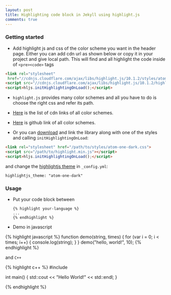 ```yaml
---
layout: post
title: Highlighting code block in Jekyll using highlight.js
comments: true
---
```


### Getting started

- Add highlight js and css of the color scheme you want in the header page. Either you can add cdn url as shown below or copy it in your project and give local path. This will find and all highlight the code inside of `<pre><code>` tags

```html
<link rel="stylesheet"
 href="//cdnjs.cloudflare.com/ajax/libs/highlight.js/10.1.2/styles/atom-one-dark.min.css">
<script src="//cdnjs.cloudflare.com/ajax/libs/highlight.js/10.1.2/highlight.min.js"></script>
<script>hljs.initHighlightingOnLoad();</script>
```

- `highlight.js` provides many color schemes and all you have to do is choose the right css and refer its path.

- [Here](https://cdnjs.com/libraries/highlight.js/10.1.2) is the list of cdn links of all color schemes.

- [Here](https://github.com/highlightjs/highlight.js/tree/master/src/styles) is github link of all color schemes.



- Or you can [download](https://highlightjs.org/download/) and link the library along with one of the styles and calling `initHighlightingOnLoad`:

```html
<link rel="stylesheet" href="/path/to/styles/atom-one-dark.css">
<script src="/path/to/highlight.min.js"></script>
<script>hljs.initHighlightingOnLoad();</script>
```

and change the [highlightjs theme](https://highlightjs.org/static/demo/) in `_config.yml`:

```
highlightjs_theme: "atom-one-dark"
```

### Usage

- Put your code block between
  
  ```
  {% highlight your-language %}
  ...
  {% endhighlight %}
  ```

- Demo in javascript

{% highlight javascript %}
function demo(string, times) {
  for (var i = 0; i < times; i++) {
    console.log(string);
  }
}
demo("hello, world!", 10);
{% endhighlight %}

and `C++`

{% highlight c++ %}
#include <iostream>

int main() {
std::cout << "Hello World!" << std::endl;
}

{% endhighlight %}
